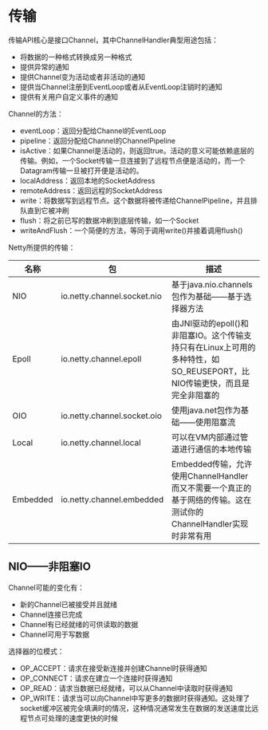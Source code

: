 # 传输

传输API核心是接口Channel，其中ChannelHandler典型用途包括：
* 将数据的一种格式转换成另一种格式
* 提供异常的通知
* 提供Channel变为活动或者非活动的通知
* 提供当Channel注册到EventLoop或者从EventLoop注销时的通知
* 提供有关用户自定义事件的通知

Channel的方法：
* eventLoop：返回分配给Channel的EventLoop
* pipeline：返回分配给Channel的ChannelPipeline
* isActive：如果Channel是活动的，则返回true。活动的意义可能依赖底层的传输。例如，一个Socket传输一旦连接到了远程节点便是活动的，而一个Datagram传输一旦被打开便是活动的。
* localAddress：返回本地的SocketAddress
* remoteAddress：返回远程的SocketAddress
* write：将数据写到远程节点。这个数据将被传递给ChannelPipeline，并且排队直到它被冲刷
* flush：将之前已写的数据冲刷到底层传输，如一个Socket
* writeAndFlush：一个简便的方法，等同于调用write()并接着调用flush()

Netty所提供的传输：

|名称|包|描述|
|---|---|---|
|NIO|io.netty.channel.socket.nio|基于java.nio.channels包作为基础——基于选择器方法|
|Epoll|io.netty.channel.epoll|由JNI驱动的epoll()和非阻塞IO。这个传输支持只有在Linux上可用的多种特性，如SO_REUSEPORT，比NIO传输更快，而且是完全非阻塞的|
|OIO|io.netty.channel.socket.oio|使用java.net包作为基础——使用阻塞流|
|Local|io.netty.channel.local|可以在VM内部通过管道进行通信的本地传输|
|Embedded|io.netty.channel.embedded|Embedded传输，允许使用ChannelHandler而又不需要一个真正的基于网络的传输。这在测试你的ChannelHandler实现时非常有用|

## NIO——非阻塞IO

Channel可能的变化有：
* 新的Channel已被接受并且就绪
* Channel连接已完成
* Channel有已经就绪的可供读取的数据
* Channel可用于写数据

选择器的位模式：
* OP_ACCEPT：请求在接受新连接并创建Channel时获得通知
* OP_CONNECT：请求在建立一个连接时获得通知
* OP_READ：请求当数据已经就绪，可以从Channel中读取时获得通知
* OP_WRITE：请求当可以向Channel中写更多的数据时获得通知。这处理了socket缓冲区被完全填满时的情况，这种情况通常发生在数据的发送速度比远程节点可处理的速度更快的时候
